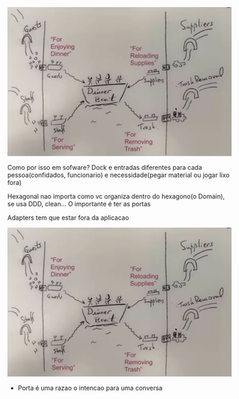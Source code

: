 ![alt text](image-14.png)

Como por isso em sofware?
Dock e entradas diferentes para cada pessoa(confidados, funcionario) e necessidade(pegar material ou jogar lixo fora)

Hexagonal nao importa como vc organiza dentro do hexagono(o Domain), se usa DDD, clean... O importante é ter as portas

Adapters tem que estar fora da aplicacao

![alt text](image-15.png)

- Porta é uma razao o intencao para uma conversa

